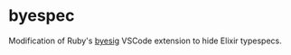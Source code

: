 # byespec

Modification of Ruby's [byesig](https://github.com/itarato/byesig) VSCode extension to hide Elixir typespecs.
